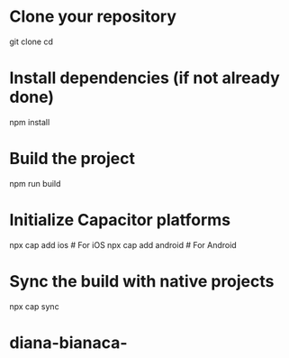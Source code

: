 # Clone your repository
git clone <your-github-repo-url>
cd <your-project-directory>

# Install dependencies (if not already done)
npm install

# Build the project
npm run build

# Initialize Capacitor platforms
npx cap add ios     # For iOS
npx cap add android # For Android

# Sync the build with native projects
npx cap sync
# diana-bianaca-

